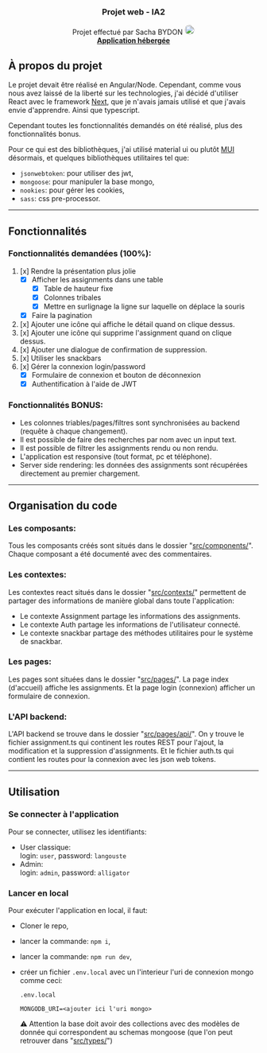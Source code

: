 <div align="center">
  <h3 align="center">Projet web - IA2</h3>
  <p align="center">
    Projet effectué par Sacha BYDON <img src="https://avatars.githubusercontent.com/u/42966540?v=4" alt="img sacha bydon" style="width: 20px;border-radius: 50px;"/>
    <br />
    <a href="https://projet-web-sacha-bydon.herokuapp.com"><strong>Application hébergée</strong></a>
     </p>
</div>

## À propos du projet
Le projet devait être réalisé en Angular/Node. Cependant, comme vous nous avez laissé de la liberté sur les technologies, j'ai décidé d'utiliser React avec le framework <a href="https://nextjs.org/">Next</a>, que je n'avais jamais  utilisé et que j'avais envie d'apprendre. Ainsi que typescript.  

Cependant toutes les fonctionnalités demandés on été réalisé, plus des fonctionnalités bonus.

Pour ce qui est des bibliothèques, j'ai utilisé material ui ou plutôt <a href="https://mui.com/">MUI</a> désormais, et quelques bibliothèques utilitaires tel que:
* `jsonwebtoken`: pour utiliser des jwt,
* `mongoose`: pour manipuler la base mongo,
* `nookies`: pour gérer les cookies,
* `sass`: css pre-processor.


---
## Fonctionnalités

### Fonctionnalités demandées (100%):
1. [x] Rendre la présentation plus jolie
    - [x] Afficher les assignments dans une table
      - [x] Table de hauteur fixe
      - [x] Colonnes tribales
      - [x] Mettre en surlignage la ligne sur laquelle on déplace la souris
    - [x] Faire la pagination
2. [x] Ajouter une icône qui affiche le détail quand on clique dessus.
3. [x] Ajouter une icône qui supprime l'assignment quand on clique dessus.
4. [x] Ajouter une dialogue de confirmation de suppression.
5. [x] Utiliser les snackbars
6. [x] Gérer la connexion login/password
    - [x] Formulaire de connexion et bouton de déconnexion
    - [x] Authentification à l'aide de JWT

### Fonctionnalités BONUS:
- Les colonnes triables/pages/filtres sont synchronisées au backend (requête à chaque changement).
- Il est possible de faire des recherches par nom avec un input text.
- Il est possible de filtrer les assignments rendu ou non rendu.
- L'application est responsive (tout format, pc et téléphone).
- Server side rendering: les données des assignments sont récupérées directement au premier chargement.


---

## Organisation du code


### Les composants:
Tous les composants créés sont situés dans le dossier "<a href="src/components/">src/components/</a>". Chaque composant a été documenté avec des commentaires.

### Les contextes:
Les contextes react situés dans le dossier "<a href="src/contexts/">src/contexts/</a>" permettent de partager des informations de manière global dans toute l'application:
* Le contexte Assignment partage les informations des assignments.
* Le contexte Auth partage les informations de l'utilisateur connecté.
* Le contexte snackbar partage des méthodes utilitaires pour le système de snackbar.

### Les pages:
Les pages sont situées dans le dossier "<a href="src/pages/">src/pages/</a>". La page index (d'accueil) affiche les assignments. Et la page login (connexion) afficher un formulaire de connexion.

### L'API backend:
L'API backend se trouve dans le dossier "<a href="src/pages/api/">src/pages/api/</a>". On y trouve le fichier assignment.ts qui continent les routes REST pour l'ajout, la modification et la suppression d'assignments. Et le fichier auth.ts qui contient les routes pour la connexion avec les json web tokens.

---
## Utilisation


### Se connecter à l'application
Pour se connecter, utilisez les identifiants:

* User classique:  
  login: `user`,
  password: `langouste`
* Admin:  
  login: `admin`,
  password: `alligator`

### Lancer en local

Pour exécuter l'application en local, il faut:
* Cloner le repo,
* lancer la commande: `npm i`,
* lancer la commande: `npm run dev`,
* créer un fichier `.env.local` avec un l'interieur l'uri de connexion mongo comme ceci:

  `.env.local`
  ```
  MONGODB_URI=<ajouter ici l'uri mongo>
  ```

  ⚠️ Attention la base doit avoir des collections avec des modèles de donnée qui correspondent au schemas mongoose (que l'on peut retrouver dans "<a href="src/types/">src/types/</a>")
